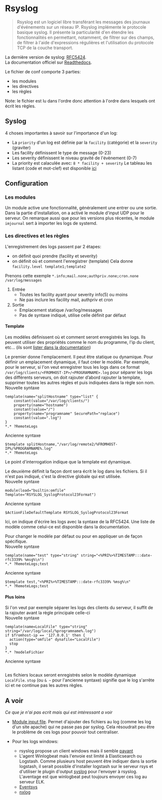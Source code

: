 # Rsyslog

> Rsyslog est un logiciel libre transférant les messages des journaux d'événements sur un réseau IP. Rsyslog implémente le protocole basique syslog. Il présente la particularité d'en étendre les fonctionnalités en permettant, notamment, de filtrer sur des champs, de filtrer à l'aide d'expressions régulières et l'utilisation du protocole TCP de la couche transport. 

La dernière version de syslog: [RFC5424](https://tools.ietf.org/html/rfc5424).<br>
La documentation officiel sur [Readthedocs](https://rsyslog.readthedocs.io/en/latest/index.html).

Le fichier de conf comporte 3 parties:
- les modules
- les directives
- les règles

Note: le fichier est lu dans l'ordre donc attention à l'ordre dans lesquels ont écrit les règles.

## Syslog
4 choses importantes à savoir sur l'importance d'un log:
- La `priority` d'un log est définie par la `facility` (catégorie) et la `severity` (graviter)
- Les facility définissent le type de message (0-23)
- Les severity définissent le niveau gravité de l'évènement (0-7)
- La priority est calaculée avec: `8 * facility + severity`
Le tableau les listant (code et mot-clef) est disponible [ici](https://en.wikipedia.org/wiki/Syslog#Facility)

## Configuration
### Les modules
Un module active une fonctionnalité, généralement une entrer ou une sortie. Dans la partie d'installation, on a activé le module d'input UDP pour le serveur. On remarque aussi que pour les versions plus récentes, le module `imjournal` sert à importer les logs de systemd.

### Les directives et les règles
L'enregistrement des logs passent par 2 étapes: 
- on définit quoi prendre (facility et severity)
- on définit où et comment l'enregistrer (template)
Cela donne `facility.level template1;template2`

Prenons cette exemple  `*.info;mail.none;authpriv.none;cron.none                /var/log/messages`<br>
1. Entrée
    - Toutes les facility ayant pour severity info(5) ou moins
    - Ne pas inclure les facility mail, authpriv et cron
2. Sortie
    - Emplacement statique /var/log/messages
    - Pas de syntaxe indiqué, utilise celle définit par défaut

#### Template
Les modèles définissent où et comment seront enregistrés les logs. Ils peuvent utiliser des propriétés comme le nom du programme, l'ip du client, etc... (ils sont [lister dans la documentation](https://rsyslog.readthedocs.io/en/latest/configuration/properties.html "liste des propriétés"))

Le premier donne l'emplacement. Il peut être statique ou dynamique. Pour définir un emplacement dynamique, il faut créer le modèle. Par exemple, pour le serveur, si l'on veut enregistrer tous les logs dans ce format `/var/log/clients/<FROMHOST-IP>/<PROGRAMNAME>.log` pour séparer les logs des différents serveurs, on doit rajouter d’abord rajouter la template, supprimer toutes les autres règles et puis indiquées dans la règle son nom.
<br>Nouvelle syntaxe
```
template(name="splitHostname" type="list" {
	constant(value="/var/log/clients/")
	property(name="hostname")
	constant(value="/")
	property(name="programname" SecurePath="replace")
	constant(value=".log")
}
*.* ?RemoteLogs
```
Ancienne syntaxe
```
$template splitHostname,"/var/log/remote2/%FROMHOST-IP%/%PROGRAMNAME%.log"
*.* ?RemoteLogs
```
Le point d'interrogation indique que la template est dynamique.

Le deuxième définit la façon dont sera écrit le log dans les fichiers. Si il n'est pas indiqué, c'est la directive globale qui est utilisée.
<br>Nouvelle syntaxe
```
module(load="builtin:omfile" Template="RSYSLOG_SyslogProtocol23Format")
```
Ancienne syntaxe
```
$ActionFileDefaultTemplate RSYSLOG_SyslogProtocol23Format
```
Ici, on indique d'écrire les logs avec la syntaxe de la RFC5424. Une liste de modèle comme celui-ce est disponible dans la documentation.

Pour changer le modèle par défaut ou pour en appliquer un de façon spécifique.
<br>Nouvelle syntaxe
```
template(name="test" type="string" string="<%PRI%>%TIMESTAMP:::date-rfc3339% %msg%\n")
*.* ?RemoteLogs;test
```
Ancienne syntaxe
```
$template test,"<%PRI%>%TIMESTAMP:::date-rfc3339% %msg%\n"
*.* ?RemoteLogs;test
```

#### Plus loins
Si l'on veut par exemple séparer les logs des clients du serveur, il suffit de la rajouter avant la règle principale celle-ci
<br>Nouvelle syntaxe
```
template(name=LocalFile" type="string" string="/var/log/local/%programname%.log")
if $fromhost-ip == '127.0.0.1' then {
  action(type="omfile" dynafile="LocalFile")
  stop
}
*.* ?modeleFichier
```
Ancienne syntaxe
```
```
Les fichiers locaux seront enregistrés selon le modèle dynamique `LocalFile`. `stop` (ou `& ~` pour l'ancienne syntaxe) signifie que le log s'arrête ici et ne continue pas les autres règles.

## A voir
*Ce que je n'ai pas ecrit mais qui est intéressant a voir*
- [Module input file](https://rsyslog.readthedocs.io/en/latest/configuration/modules/imfile.html). Permet d'ajouter des fichiers au log (comme les log d'un site apache) qui ne passe pas par syslog. Cela résoudrait peu être le problème de ces logs pour pouvoir tout centraliser.

- Pour les logs windows:
  - rsyslog propose un client windows mais il semble [payant](https://www.rsyslog.com/windows-agent/edition-comparison/)
  - L'agent Winlogbeat mais l'envoie est limité à Elasticsearch ou Logstash. Comme  plusieurs host peuvent être indiquer dans la sortie logstash, il serait possible d'installer logstash sur le serveur rsys et d'utiliser le plugin d'output [syslog](https://www.elastic.co/guide/en/logstash/current/plugins-outputs-syslog.html) pour l'envoyer à rsyslog. L'aventage est que winlogbeat peut toujours envoyer ces log au serveur ELK.
  - [Eventsys]( https://code.google.com/archive/p/eventlog-to-syslog/downloads)
  - [nxlog](https://nxlog.co/) 
